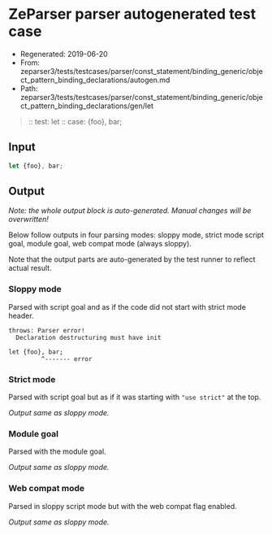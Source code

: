 # ZeParser parser autogenerated test case

- Regenerated: 2019-06-20
- From: zeparser3/tests/testcases/parser/const_statement/binding_generic/object_pattern_binding_declarations/autogen.md
- Path: zeparser3/tests/testcases/parser/const_statement/binding_generic/object_pattern_binding_declarations/gen/let

> :: test: let
> :: case: {foo}, bar;

## Input


`````js
let {foo}, bar;
`````

## Output

_Note: the whole output block is auto-generated. Manual changes will be overwritten!_

Below follow outputs in four parsing modes: sloppy mode, strict mode script goal, module goal, web compat mode (always sloppy).

Note that the output parts are auto-generated by the test runner to reflect actual result.

### Sloppy mode

Parsed with script goal and as if the code did not start with strict mode header.

`````
throws: Parser error!
  Declaration destructuring must have init

let {foo}, bar;
         ^------- error
`````

### Strict mode

Parsed with script goal but as if it was starting with `"use strict"` at the top.

_Output same as sloppy mode._

### Module goal

Parsed with the module goal.

_Output same as sloppy mode._

### Web compat mode

Parsed in sloppy script mode but with the web compat flag enabled.

_Output same as sloppy mode._
